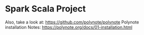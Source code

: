 # Spark Scala Project

Also, take a look at: https://github.com/polynote/polynote
Polynote installation Notes: https://polynote.org/docs/01-installation.html